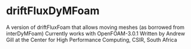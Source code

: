 # driftFluxDyMFoam
A version of driftFluxFoam that allows moving meshes (as borrowed from interDyMFoam)
Currently works with OpenFOAM-3.0.1
Written by Andrew Gill at the Center for High Performance Computing, CSIR, South Africa
